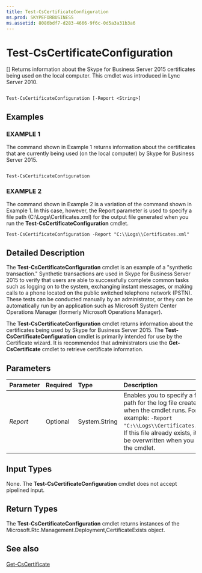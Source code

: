 ```yaml
---
title: Test-CsCertificateConfiguration
ms.prod: SKYPEFORBUSINESS
ms.assetid: 8086bdf7-d283-4666-9f6c-0d5a3a31b3a6
---
```



# Test-CsCertificateConfiguration
[]
Returns information about the Skype for Business Server 2015 certificates being used on the local computer. This cmdlet was introduced in Lync Server 2010.
  
    
    


```

Test-CsCertificateConfiguration [-Report <String>]

```


## Examples


  
    
    

### EXAMPLE 1

The command shown in Example 1 returns information about the certificates that are currently being used (on the local computer) by Skype for Business Server 2015. 
  
    
    

```

Test-CsCertificateConfiguration
```


### EXAMPLE 2

The command shown in Example 2 is a variation of the command shown in Example 1. In this case, however, the Report parameter is used to specify a file path (C:\\Logs\\Certificates.xml) for the output file generated when you run the **Test-CsCertificateConfiguration** cmdlet.
  
    
    

```
Test-CsCertificateConfiguration -Report "C:\\Logs\\Certificates.xml"
```


## Detailed Description

The **Test-CsCertificateConfiguration** cmdlet is an example of a "synthetic transaction." Synthetic transactions are used in Skype for Business Server 2015 to verify that users are able to successfully complete common tasks such as logging on to the system, exchanging instant messages, or making calls to a phone located on the public switched telephone network (PSTN). These tests can be conducted manually by an administrator, or they can be automatically run by an application such as Microsoft System Center Operations Manager (formerly Microsoft Operations Manager).
  
    
    
The **Test-CsCertificateConfiguration** cmdlet returns information about the certificates being used by Skype for Business Server 2015. The **Test-CsCertificateConfiguration** cmdlet is primarily intended for use by the Certificate wizard. It is recommended that administrators use the **Get-CsCertificate** cmdlet to retrieve certificate information.
  
    
    

## Parameters



|**Parameter**|**Required**|**Type**|**Description**|
|:-----|:-----|:-----|:-----|
| _Report_ <br/> |Optional  <br/> |System.String  <br/> |Enables you to specify a file path for the log file created when the cmdlet runs. For example:  `-Report "C:\\Logs\\Certificates.html"`. If this file already exists, it will be overwritten when you run the cmdlet.  <br/> |
   

## Input Types

None. The **Test-CsCertificateConfiguration** cmdlet does not accept pipelined input.
  
    
    

## Return Types

The **Test-CsCertificateConfiguration** cmdlet returns instances of the Microsoft.Rtc.Management.Deployment,CertificateExists object.
  
    
    

## See also


#### 


  
    
    
 [Get-CsCertificate](get-cscertificate.md)
